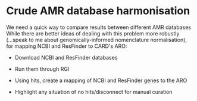 # Crude AMR database harmonisation

We need a quick way to compare results between different AMR databases
While there are better ideas of dealing with this problem more robustly 
(...speak to me about genomically-informed nomenclature normalisation),
for mapping NCBI and ResFinder to CARD's ARO:

- Download NCBI and ResFinder databases

- Run them through RGI

- Using hits, create a mapping of NCBI and ResFinder genes to the ARO

- Highlight any situation of no hits/disconnect for manual curation

